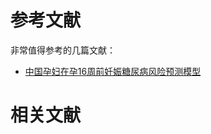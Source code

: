 # 参考文献
非常值得参考的几篇文献：

* [中国孕妇在孕16周前妊娠糖尿病风险预测模型](04文献阅读\妇产科\01妊娠期糖尿病\01徐进老师\01中国孕妇在孕16周前妊娠糖尿病风险预测模型/)


# 相关文献